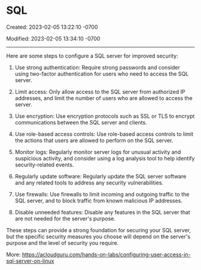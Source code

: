 # SQL

Created: 2023-02-05 13:22:10 -0700

Modified: 2023-02-05 13:34:10 -0700

---

Here are some steps to configure a SQL server for improved security:

1.  Use strong authentication: Require strong passwords and consider using two-factor authentication for users who need to access the SQL server.

2.  Limit access: Only allow access to the SQL server from authorized IP addresses, and limit the number of users who are allowed to access the server.

3.  Use encryption: Use encryption protocols such as SSL or TLS to encrypt communications between the SQL server and clients.

4.  Use role-based access controls: Use role-based access controls to limit the actions that users are allowed to perform on the SQL server.

5.  Monitor logs: Regularly monitor server logs for unusual activity and suspicious activity, and consider using a log analysis tool to help identify security-related events.

6.  Regularly update software: Regularly update the SQL server software and any related tools to address any security vulnerabilities.

7.  Use firewalls: Use firewalls to limit incoming and outgoing traffic to the SQL server, and to block traffic from known malicious IP addresses.

8.  Disable unneeded features: Disable any features in the SQL server that are not needed for the server's purpose.

These steps can provide a strong foundation for securing your SQL server, but the specific security measures you choose will depend on the server's purpose and the level of security you require.

More: <https://acloudguru.com/hands-on-labs/configuring-user-access-in-sql-server-on-linux>
